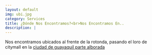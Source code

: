```yaml
---
layout: default
img: ubi.jpg
category: Services
title: ¿Dónde Nos Encontramos?<br>Nos Encontramos En..
description: |
---
```

Nos encontramos ubicados al frente de la rotonda, pasando el loro de citymall en la [ciudad de guayaquil parte alborada](https://www.google.com.ec/maps/@-2.1399484,-79.9071911,3a,75y,106.77h,90t/data=!3m7!1e1!3m5!1sJC_PeuMZbrzsCVQssKp4Wg!2e0!6s%2F%2Fgeo2.ggpht.com%2Fcbk%3Fpanoid%3DJC_PeuMZbrzsCVQssKp4Wg%26output%3Dthumbnail%26cb_client%3Dmaps_sv.tactile.gps%26thumb%3D2%26w%3D203%26h%3D100%26yaw%3D106.77988%26pitch%3D0%26thumbfov%3D100!7i13312!8i6656?hl=es)
